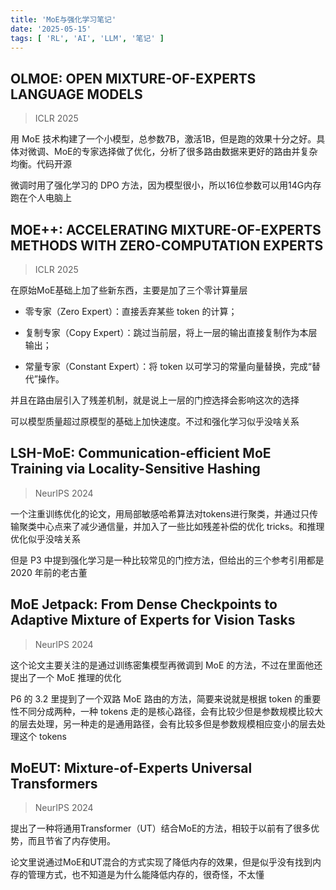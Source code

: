 ```yaml
---
title: 'MoE与强化学习笔记'
date: '2025-05-15'
tags: [ 'RL', 'AI', 'LLM', '笔记' ]
---
```


## OLMOE: OPEN MIXTURE-OF-EXPERTS LANGUAGE MODELS

> ICLR 2025

用 MoE 技术构建了一个小模型，总参数7B，激活1B，但是跑的效果十分之好。具体对微调、MoE的专家选择做了优化，分析了很多路由数据来更好的路由并复杂均衡。代码开源

微调时用了强化学习的 DPO 方法，因为模型很小，所以16位参数可以用14G内存跑在个人电脑上

## MOE++: ACCELERATING MIXTURE-OF-EXPERTS METHODS WITH ZERO-COMPUTATION EXPERTS

> ICLR 2025

在原始MoE基础上加了些新东西，主要是加了三个零计算量层

- 零专家（Zero Expert）：直接丢弃某些 token 的计算；

- 复制专家（Copy Expert）：跳过当前层，将上一层的输出直接复制作为本层输出；

- 常量专家（Constant Expert）：将 token 以可学习的常量向量替换，完成“替代”操作。

并且在路由层引入了残差机制，就是说上一层的门控选择会影响这次的选择

可以模型质量超过原模型的基础上加快速度。不过和强化学习似乎没啥关系

## LSH-MoE: Communication-efficient MoE Training via Locality-Sensitive Hashing

> NeurIPS 2024

一个注重训练优化的论文，用局部敏感哈希算法对tokens进行聚类，并通过只传输聚类中心点来了减少通信量，并加入了一些比如残差补偿的优化 tricks。和推理优化似乎没啥关系

但是 P3 中提到强化学习是一种比较常见的门控方法，但给出的三个参考引用都是 2020 年前的老古董

## MoE Jetpack: From Dense Checkpoints to Adaptive Mixture of Experts for Vision Tasks

> NeurIPS 2024

这个论文主要关注的是通过训练密集模型再微调到 MoE 的方法，不过在里面他还提出了一个 MoE 推理的优化

P6 的 3.2 里提到了一个双路 MoE 路由的方法，简要来说就是根据 token 的重要性不同分成两种，一种 tokens 走的是核心路径，会有比较少但是参数规模比较大的层去处理，另一种走的是通用路径，会有比较多但是参数规模相应变小的层去处理这个 tokens

## MoEUT: Mixture-of-Experts Universal Transformers

> NeurIPS 2024

提出了一种将通用Transformer（UT）结合MoE的方法，相较于以前有了很多优势，而且节省了内存使用。

论文里说通过MoE和UT混合的方式实现了降低内存的效果，但是似乎没有找到内存的管理方式，也不知道是为什么能降低内存的，很奇怪，不太懂

